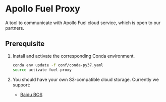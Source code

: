 # Apollo Fuel Proxy

A tool to communicate with Apollo Fuel cloud service, which is open to our
partners.

## Prerequisite

1. Install and activate the corresponding Conda environment.

   ```bash
   conda env update -f conf/conda-py37.yaml
   source activate fuel-proxy
   ```

1. You should have your own S3-compatible cloud storage. Currently we support:

   * [Baidu BOS](https://cloud.baidu.com/doc/BOS/index.html)
